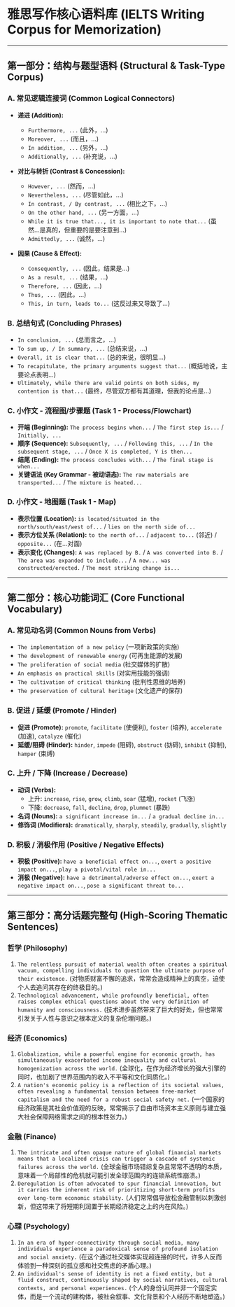 # 雅思写作核心语料库 (IELTS Writing Corpus for Memorization)

---

## 第一部分：结构与题型语料 (Structural & Task-Type Corpus)

### A. 常见逻辑连接词 (Common Logical Connectors)

* **递进 (Addition):**
    * `Furthermore, ...` (此外，...)
    * `Moreover, ...` (而且，...)
    * `In addition, ...` (另外，...)
    * `Additionally, ...` (补充说，...)

* **对比与转折 (Contrast & Concession):**
    * `However, ...` (然而，...)
    * `Nevertheless, ...` (尽管如此，...)
    * `In contrast, / By contrast, ...` (相比之下，...)
    * `On the other hand, ...` (另一方面，...)
    * `While it is true that..., it is important to note that...` (虽然...是真的，但重要的是要注意到...)
    * `Admittedly, ...` (诚然，...)

* **因果 (Cause & Effect):**
    * `Consequently, ...` (因此，结果是...)
    * `As a result, ...` (结果，...)
    * `Therefore, ...` (因此，...)
    * `Thus, ...` (因此，...)
    * `This, in turn, leads to...` (这反过来又导致了...)

### B. 总结句式 (Concluding Phrases)

* `In conclusion, ...` (总而言之，...)
* `To sum up, / In summary, ...` (总结来说，...)
* `Overall, it is clear that...` (总的来说，很明显...)
* `To recapitulate, the primary arguments suggest that...` (概括地说，主要论点表明...)
* `Ultimately, while there are valid points on both sides, my contention is that...` (最终，尽管双方都有其道理，但我的论点是...)

### C. 小作文 - 流程图/步骤题 (Task 1 - Process/Flowchart)

* **开端 (Beginning):** `The process begins when...` / `The first step is...` / `Initially, ...`
* **顺序 (Sequence):** `Subsequently, ...` / `Following this, ...` / `In the subsequent stage, ...` / `Once X is completed, Y is then...`
* **结尾 (Ending):** `The process concludes with...` / `The final stage is when...`
* **关键语法 (Key Grammar - 被动语态):** `The raw materials are transported...` / `The mixture is heated...`

### D. 小作文 - 地图题 (Task 1 - Map)

* **表示位置 (Location):** `is located/situated in the north/south/east/west of...` / `lies on the north side of...`
* **表示方位关系 (Relation):** `to the north of...` / `adjacent to...` (邻近) / `opposite...` (在...对面)
* **表示变化 (Changes):** `A was replaced by B.` / `A was converted into B.` / `The area was expanded to include...` / `A new... was constructed/erected.` / `The most striking change is...`

---

## 第二部分：核心功能词汇 (Core Functional Vocabulary)

### A. 常见动名词 (Common Nouns from Verbs)

* `The implementation of a new policy` (一项新政策的实施)
* `The development of renewable energy` (可再生能源的发展)
* `The proliferation of social media` (社交媒体的扩散)
* `An emphasis on practical skills` (对实用技能的强调)
* `The cultivation of critical thinking` (批判性思维的培养)
* `The preservation of cultural heritage` (文化遗产的保存)

### B. 促进 / 延缓 (Promote / Hinder)

* **促进 (Promote):** `promote`, `facilitate` (使便利), `foster` (培养), `accelerate` (加速), `catalyze` (催化)
* **延缓/阻碍 (Hinder):** `hinder`, `impede` (阻碍), `obstruct` (妨碍), `inhibit` (抑制), `hamper` (束缚)

### C. 上升 / 下降 (Increase / Decrease)

* **动词 (Verbs):**
    * 上升: `increase`, `rise`, `grow`, `climb`, `soar` (猛增), `rocket` (飞涨)
    * 下降: `decrease`, `fall`, `decline`, `drop`, `plummet` (暴跌)
* **名词 (Nouns):** `a significant increase in...` / `a gradual decline in...`
* **修饰词 (Modifiers):** `dramatically`, `sharply`, `steadily`, `gradually`, `slightly`

### D. 积极 / 消极作用 (Positive / Negative Effects)

* **积极 (Positive):** `have a beneficial effect on...`, `exert a positive impact on...`, `play a pivotal/vital role in...`
* **消极 (Negative):** `have a detrimental/adverse effect on...`, `exert a negative impact on...`, `pose a significant threat to...`

---

## 第三部分：高分话题完整句 (High-Scoring Thematic Sentences)

### 哲学 (Philosophy)

1.  `The relentless pursuit of material wealth often creates a spiritual vacuum, compelling individuals to question the ultimate purpose of their existence.`
    (对物质财富不懈的追求，常常会造成精神上的真空，迫使个人去追问其存在的终极目的。)
2.  `Technological advancement, while profoundly beneficial, often raises complex ethical questions about the very definition of humanity and consciousness.`
    (技术进步虽然带来了巨大的好处，但也常常引发关于人性与意识之根本定义的复杂伦理问题。)

### 经济 (Economics)

1.  `Globalization, while a powerful engine for economic growth, has simultaneously exacerbated income inequality and cultural homogenization across the world.`
    (全球化，在作为经济增长的强大引擎的同时，也加剧了世界范围内的收入不平等和文化同质化。)
2.  `A nation's economic policy is a reflection of its societal values, often revealing a fundamental tension between free-market capitalism and the need for a robust social safety net.`
    (一个国家的经济政策是其社会价值观的反映，常常揭示了自由市场资本主义原则与建立强大社会保障网络需求之间的根本性张力。)

### 金融 (Finance)

1.  `The intricate and often opaque nature of global financial markets means that a localized crisis can trigger a cascade of systemic failures across the world.`
    (全球金融市场错综复杂且常常不透明的本质，意味着一个局部性的危机就可能引发全球范围内的连锁系统性崩溃。)
2.  `Deregulation is often advocated to spur financial innovation, but it carries the inherent risk of prioritizing short-term profits over long-term economic stability.`
    (人们常常倡导放松金融管制以刺激创新，但这带来了将短期利润置于长期经济稳定之上的内在风险。)

### 心理 (Psychology)

1.  `In an era of hyper-connectivity through social media, many individuals experience a paradoxical sense of profound isolation and social anxiety.`
    (在这个通过社交媒体实现超连接的时代，许多人反而体验到一种深刻的孤立感和社交焦虑的矛盾心理。)
2.  `An individual's sense of identity is not a fixed entity, but a fluid construct, continuously shaped by social narratives, cultural contexts, and personal experiences.`
    (个人的身份认同并非一个固定实体，而是一个流动的建构体，被社会叙事、文化背景和个人经历不断地塑造。)
